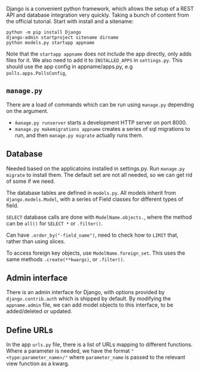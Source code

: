 <!--
.. title: Django
.. slug: django
.. tags: python
.. date: 2025-02-01 20:01:52 UTC+02:00
.. category: 
.. link: 
.. description: 
.. type: text
.. path: /posts/python/django
-->

Django is a convenient python framework, which allows the setup of a REST API and database integration very quickly.
Taking a bunch of content from the official tutorial. Start with install and a sitename:  

```
python -m pip install Django
django-admin startproject sitename dirname 
python models.py startapp appname
```

Note that the `startapp appname` does not include the app directly, only adds files for it.
We also need to add it to `INSTALLED_APPS` in `settings.py`. 
This should use the app config in appname/apps.py, e.g `polls.apps.PollsConfig`,

## `manage.py`  

There are a load of commands which can be run using `manage.py` depending on the argument.
* `̀manage.py runserver` starts a development HTTP server on port 8000.
* `manage.py makemigrations appname` creates a series of sql migrations to run, and then `manage.py migrate` actually runs them.

## Database

Needed based on the applicatoins installed in settings.py.
Run `manage.py migrate` to install them.
The default set are not all needed, so we can get rid of some if we need.

The database tables are defined in `models.py`. 
All models inherit from `django.models.Model`, with a series of Field classes for different types of field.


`SELECT` database calls are done with `ModelName.objects.`, where the method can be `all()` for `SELECT *` or `.filter()`.

Can have `.order_by("-field_name")`, need to check how to `LIMIT` that, rather than using slices.

To access foreign key objects, use `ModelName.foreign_set`. This uses the same methods `.create(**kwargs)`, or `.filter()`.


## Admin interface

There is an admin interface for Django, with options provided by `django.contrib.auth` which is shipped by default.
By modifying the `appname.admin` file, we can add model objects to this interface, to be added/deleted or updated.


## Define URLs

In the app `urls.py` file, there is a list of URLs mapping to different functions.
Where a parameter is needed, we have the format `"<type:parameter_name>/"` where `parameter_name` is passed to the relevant view function as a kwarg.